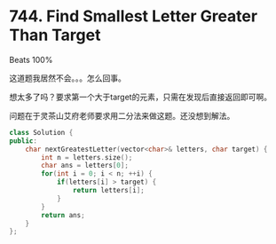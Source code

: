 # 744. Find Smallest Letter Greater Than Target

Beats 100%

这道题我居然不会。。。怎么回事。

想太多了吗？要求第一个大于target的元素，只需在发现后直接返回即可啊。

问题在于灵茶山艾府老师要求用二分法来做这题。还没想到解法。

```c++
class Solution {
public:
    char nextGreatestLetter(vector<char>& letters, char target) {
        int n = letters.size();
        char ans = letters[0];
        for(int i = 0; i < n; ++i) {
            if(letters[i] > target) {
                return letters[i];
            }
        }
        return ans;
    }
};
```

